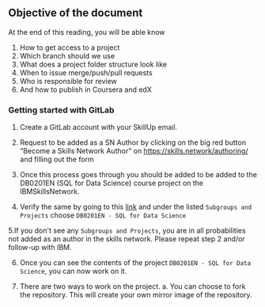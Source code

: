 ## Objective of the document
At the end of this reading, you will be able know
1. How to get access to a project
2. Which branch should we use
3. What does a project folder structure look like
4. When to issue merge/push/pull requests
5. Who is responsible for review
6. And how to publish in Coursera and edX

### Getting started with GitLab

1. Create a GitLab account with your SkillUp email.

2. Request to be added as a SN Author by clicking on the big red button “Become a Skills Network Author” on https://skills.network/authoring/ and filling out the form

3. Once this process goes through you should be added to be added to the DB0201EN (SQL for Data Science) course project on the IBMSkillsNetwork.

4. Verify the same by going to this [link](https://gitlab.com/ibm/skills-network/courses) and under the listed `Subgroups and Projects` choose `DB0201EN - SQL for Data Science`

5.If you don't see any `Subgroups and Projects`, you are in all probabilities not added as an author in the skills network. Please repeat step 2 and/or follow-up with IBM.

6. Once you can see the contents of the project `DB0201EN - SQL for Data Science`, you can now work on it. 

7. There are two ways to work on the project. 
    a. You can choose to fork the repository. This will create your own mirror image of the repository.

    


